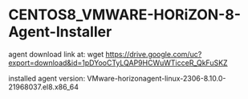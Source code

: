 # CENTOS8_VMWARE-HORiZON-8-Agent-Installer

agent download link at: wget https://drive.google.com/uc?export=download&id=1pDYooCTyLQAP9HCWuWTicceR_QkFuSKZ

installed agent version: VMware-horizonagent-linux-2306-8.10.0-21968037.el8.x86_64
